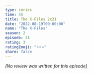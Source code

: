```yaml
---
type: series
time: 45
title: The X-Files 2x21
date: "2022-08-19T00:00:00"
name: "The X-Files"
season: 2
episode: 21
rating: 3
ratingEmoji: "⭐️⭐️⭐️"
share: false
---
```


*[No review was written for this episode]*